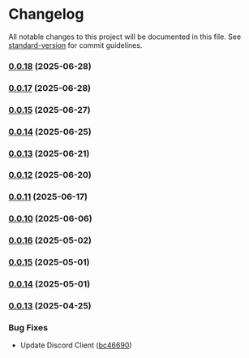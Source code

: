 # Changelog

All notable changes to this project will be documented in this file. See [standard-version](https://github.com/conventional-changelog/standard-version) for commit guidelines.

### [0.0.18](https://github.com/Hiroshi025/Nebura-AI/compare/v0.0.17...v0.0.18) (2025-06-28)

### [0.0.17](https://github.com/Hiroshi025/Nebura-AI/compare/v0.0.16...v0.0.17) (2025-06-28)

### [0.0.15](https://github.com/Hiroshi025/Nebura-AI/compare/v0.0.16...v0.0.15) (2025-06-27)

### [0.0.14](https://github.com/Hiroshi025/Nebura-AI/compare/v0.0.16...v0.0.14) (2025-06-25)

### [0.0.13](https://github.com/Hiroshi025/Nebura-AI/compare/v0.0.16...v0.0.13) (2025-06-21)

### [0.0.12](https://github.com/Hiroshi025/Nebura-AI/compare/v0.0.16...v0.0.12) (2025-06-20)

### [0.0.11](https://github.com/Hiroshi025/Nebura-AI/compare/v0.0.16...v0.0.11) (2025-06-17)

### [0.0.10](https://github.com/Hiroshi025/Nebura-AI/compare/v0.0.16...v0.0.10) (2025-06-06)

### [0.0.16](https://github.com/Hiroshi025/Nebura-AI/compare/v0.0.15...v0.0.16) (2025-05-02)

### [0.0.15](https://github.com/Hiroshi025/Nebura-AI/compare/v0.0.14...v0.0.15) (2025-05-01)

### [0.0.14](https://github.com/Hiroshi025/Nebura-AI/compare/v0.0.13...v0.0.14) (2025-05-01)

### [0.0.13](https://github.com/Hiroshi025/Nebura-AI/compare/v0.0.12...v0.0.13) (2025-04-25)


### Bug Fixes

* Update Discord Client ([bc46690](https://github.com/Hiroshi025/Nebura-AI/commit/bc46690a8a41bfd61ab21e76692a1b5bf65844a7))
